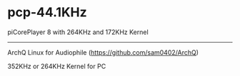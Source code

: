 # pcp-44.1KHz

piCorePlayer 8 with 264KHz and 172KHz Kernel

---

ArchQ Linux for Audiophile (https://github.com/sam0402/ArchQ)

352KHz or 264KHz Kernel for PC
